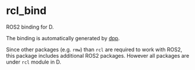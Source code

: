 # rcl_bind

ROS2 binding for D.

The binding is automatically generated by [dpp](https://code.dlang.org/packages/dpp).

Since other packages (e.g. `rmw`) than `rcl` are required to work with ROS2, this package includes additional ROS2 packages. However all packages are under `rcl` module in D.
